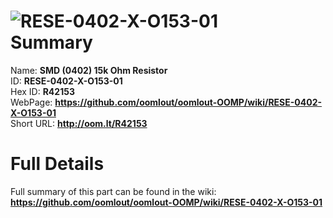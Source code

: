 
![RESE-0402-X-O153-01](https://github.com/oomlout/oomlout-OOMP/blob/master/parts/RESE-0402-X-O153-01/RESE-0402-X-O153-01_420.jpg)   
Summary
=================
  
Name: __SMD (0402) 15k Ohm Resistor__    
ID: __RESE-0402-X-O153-01__   
Hex ID: __R42153__   
WebPage: __https://github.com/oomlout/oomlout-OOMP/wiki/RESE-0402-X-O153-01__   
Short URL: __http://oom.lt/R42153__   

Full Details
==========================
Full summary of this part can be found in the wiki:   
__https://github.com/oomlout/oomlout-OOMP/wiki/RESE-0402-X-O153-01__    

